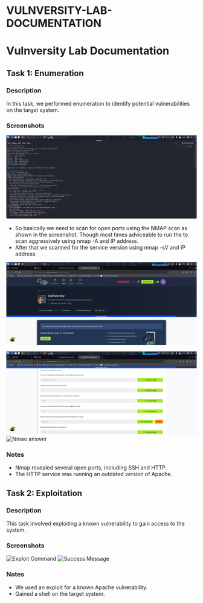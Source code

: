 # VULNVERSITY-LAB-DOCUMENTATION
# Vulnversity Lab Documentation

## Task 1: Enumeration
### Description
In this task, we performed enumeration to identify potential vulnerabilities on the target system.

### Screenshots
![Nmap Scan](screenshots-Nmap_scan.png)
- So basically we need to scan for open ports using the NMAP scan as shown in the screenshot. Though most times adviceable to run the to scan aggressively using nmap -A and IP address.
- After that we scanned for the service version using nmap -sV and IP address

![vulnersity](vunlversity.png)

![Nmap answer](nmapanswer.png)
![Nmao answer](nmapanswerpng)
### Notes
- Nmap revealed several open ports, including SSH and HTTP.
- The HTTP service was running an outdated version of Apache.

## Task 2: Exploitation
### Description
This task involved exploiting a known vulnerability to gain access to the system.

### Screenshots
![Exploit Command](screenshots/exploit_command.png)
![Success Message](screenshots/success_message.png)

### Notes
- We used an exploit for a known Apache vulnerability.
- Gained a shell on the target system.
